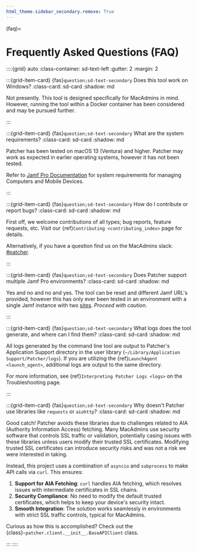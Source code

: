 ```yaml
---
html_theme.sidebar_secondary.remove: True
---
```


(faq)=

# Frequently Asked Questions (FAQ)

::::{grid} auto
:class-container: sd-text-left
:gutter: 2
:margin: 2

:::{grid-item-card} {fas}`question;sd-text-secondary`  Does this tool work on Windows?
:class-card: sd-card
:shadow: md

Not presently. This tool is designed specifically for MacAdmins in mind. However, running the tool within a Docker container has been considered and may be pursued further. 

:::

:::{grid-item-card} {fas}`question;sd-text-secondary`  What are the system requirements? 
:class-card: sd-card
:shadow: md

Patcher has been tested on macOS 13 (Ventura) and higher. Patcher may work as expected in earlier operating systems, however it has not been tested. 

Refer to [Jamf Pro Documentation](https://learn.jamf.com/en-US/bundle/jamf-pro-documentation-11.2.0/page/System_Requirements.html#d52884e241) for system requirements for managing Computers and Mobile Devices. 

:::

:::{grid-item-card} {fas}`question;sd-text-secondary`  How do I contribute or report bugs?
:class-card: sd-card
:shadow: md

First off, we welcome contributions of all types; bug reports, feature requests, etc. Visit our {ref}`Contributing <contributing_index>` page for details. 

Alternatively, if you have a question find us on the MacAdmins slack: [#patcher](https://macadmins.slack.com/archives/C07EH1R7LB0).

:::

:::{grid-item-card} {fas}`question;sd-text-secondary`  Does Patcher support multiple Jamf Pro environments? 
:class-card: sd-card
:shadow: md

Yes and no and no and yes. The tool can be reset and different Jamf URL's provided, however this has only ever been tested in an environment with a single Jamf instance with two [sites](https://learn.jamf.com/en-US/bundle/jamf-pro-documentation-current/page/Sites.html). *Proceed with caution.*

:::

:::{grid-item-card} {fas}`question;sd-text-secondary`  What logs does the tool generate, and where can I find them?
:class-card: sd-card
:shadow: md

All logs generated by the command line tool are output to Patcher's Application Support directory in the user library (``~/Library/Application Support/Patcher/logs``). If you are utilizing the {ref}`LaunchAgent <launch_agent>`, additional logs are output to the same directory. 

For more information, see {ref}`Interpreting Patcher Logs <logs>` on the Troubleshooting page.

:::

:::{grid-item-card} {fas}`question;sd-text-secondary`  Why doesn't Patcher use libraries like ``requests`` or ``aiohttp``?
:class-card: sd-card
:shadow: md

Good catch! Patcher avoids these libraries due to challenges related to AIA (Authority Information Access) fetching. Many MacAdmins use security software that controls SSL traffic or validation, potentially casing issues with these libraries unless users modify their trusted SSL certificates. Modifying trusted SSL certificates can introduce security risks and was not a risk we were interested in taking.  

Instead, this project uses a combination of ``asyncio`` and ``subprocess`` to make API calls via ``curl``. This ensures: 

1. **Support for AIA Fetching**: ``curl`` handles AIA fetching, which resolves issues with intermediate certificates in SSL chains. 
2. **Security Compliance**: No need to modify the default trusted certificates, which helps to keep your device's security intact. 
3. **Smooth Integration**: The solution works seamlessly in environments with strict SSL traffic controls, typical for MacAdmins. 

Curious as how this is accomplished? Check out the {class}`~patcher.client.__init__.BaseAPIClient` class. 

:::
::::
